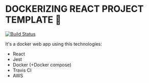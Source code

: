 # DOCKERIZING REACT PROJECT TEMPLATE  🚶 
[![Build Status](https://travis-ci.org/erikzephyr/react-docker.svg?branch=master)](https://travis-ci.org/erikzephyr/react-docker)

It's a docker web app using this technologies:
  - React 
  - Jest
  - Docker (+Docker compose)
  - Travis CI
  - AWS